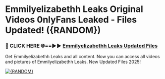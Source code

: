 # Emmilyelizabethh Leaks Original Videos 0nlyFans Leaked - Files Updated! ({RANDOM})

<h3>🔴 CLICK HERE 🌐==►► <a href="https://betterlinks.top/A2PfLJ" rel="nofollow">Emmilyelizabethh Leaks Updated Files</a></h3>

Get Emmilyelizabethh Leaks and all content. Now you can access all videos and pictures of Emmilyelizabethh Leaks. New Updated Files 2025!

[![{RANDOM}](https://i.imgur.com/ppqm5kG.gif)](https://betterlinks.top/A2PfLJ)